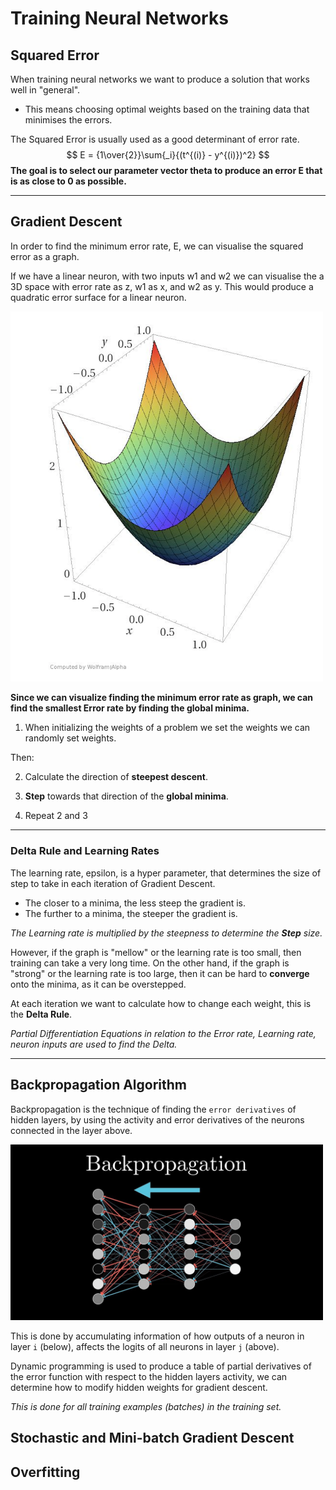 # Training Neural Networks

## Squared Error

When training neural networks we want to produce a solution that works well in "general".

- This means choosing optimal weights based on the training data that minimises the errors.

The Squared Error is usually used as a good determinant of error rate.
$$
E = {1\over{2}}\sum{_i}{(t^{(i)} - y^{(i)})^2}
$$
**The goal is to select our parameter vector theta to produce an error E that is as close to 0 as possible.**

---

## Gradient Descent

In order to find the minimum error rate, E, we can visualise the squared error as a graph. 

If we have a linear neuron, with two inputs w1 and w2 we can visualise the a 3D space with error rate as z, w1 as x, and w2 as y. This would produce a quadratic error surface for a linear neuron. 

 <img src="images/gradient-descent-1.png" alt="gradient-descent-1" width=500 />

**Since we can visualize finding the minimum error rate as graph, we can find the smallest Error rate by finding the global minima.** 

1. When initializing the weights of a problem we set the weights we can randomly set weights.

Then:

2. Calculate the direction of **steepest descent**.

3. **Step** towards that direction of the **global minima**.

4. Repeat 2 and 3

---

### Delta Rule and Learning Rates

The learning rate, epsilon, is a hyper parameter, that determines the size of step to take in each iteration of Gradient Descent. 

- The closer to a minima, the less steep the gradient is.
- The further to a minima, the steeper the gradient is.

*The Learning rate is multiplied by the steepness to determine the **Step** size.*

However, if the graph is "mellow" or the learning rate is too small, then training can take a very long time. On the other hand, if the graph is "strong" or the learning rate is too large, then it can be hard to **converge** onto the minima, as it can be overstepped.

At each iteration we want to calculate how to change each weight, this is the **Delta Rule**. 

*Partial Differentiation Equations in relation to the Error rate, Learning rate, neuron inputs are used to find the Delta.* 

---

## Backpropagation Algorithm

Backpropagation is the technique of finding the `error derivatives` of hidden layers, by using the activity and error derivatives of the neurons connected in the layer above.

<img src="images/backpropagation.jpeg" alt="gradient-descent-1" width=500 />

This is done by accumulating information of how outputs of a neuron in layer `i` (below), affects the logits of all neurons in layer `j` (above).

Dynamic programming is used to produce a table of partial derivatives of the error function with respect to the hidden layers activity, we can determine how to modify hidden weights for gradient descent.

*This is done for all training examples (batches) in the training set.*

## Stochastic and Mini-batch Gradient Descent



## Overfitting


